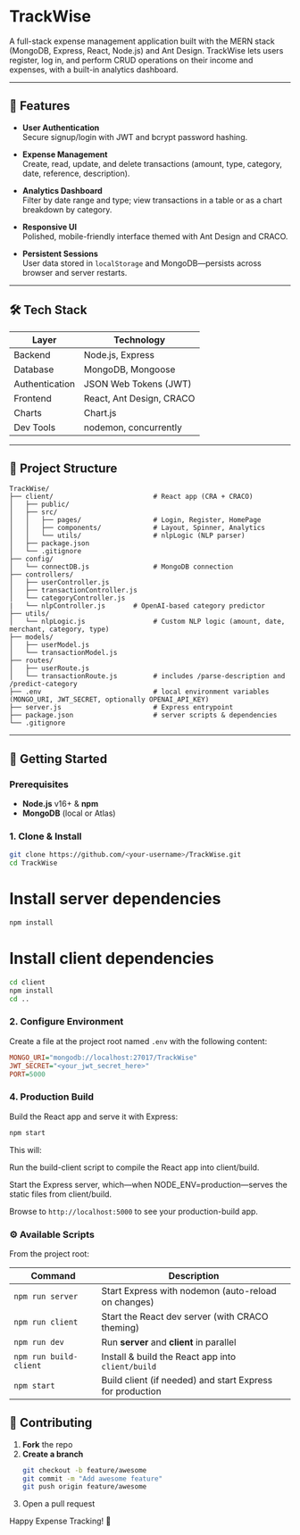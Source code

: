 # TrackWise

A full-stack expense management application built with the MERN stack (MongoDB, Express, React, Node.js) and Ant Design. TrackWise lets users register, log in, and perform CRUD operations on their income and expenses, with a built-in analytics dashboard.

---

## 🚀 Features

- **User Authentication**  
  Secure signup/login with JWT and bcrypt password hashing.

- **Expense Management**  
  Create, read, update, and delete transactions (amount, type, category, date, reference, description).

- **Analytics Dashboard**  
  Filter by date range and type; view transactions in a table or as a chart breakdown by category.

- **Responsive UI**  
  Polished, mobile-friendly interface themed with Ant Design and CRACO.

- **Persistent Sessions**  
  User data stored in `localStorage` and MongoDB—persists across browser and server restarts.

---

## 🛠️ Tech Stack

| Layer       | Technology                 |
| ----------- | -------------------------- |
| Backend     | Node.js, Express           |
| Database    | MongoDB, Mongoose          |
| Authentication | JSON Web Tokens (JWT)  |
| Frontend    | React, Ant Design, CRACO   |
| Charts      | Chart.js                   |
| Dev Tools   | nodemon, concurrently      |

---

## 📁 Project Structure
```
TrackWise/
├── client/                         # React app (CRA + CRACO)
│   ├── public/
│   ├── src/
│   │   ├── pages/                  # Login, Register, HomePage
│   │   ├── components/             # Layout, Spinner, Analytics
│   │   └── utils/                  # nlpLogic (NLP parser)
│   ├── package.json
│   └── .gitignore
├── config/
│   └── connectDB.js                # MongoDB connection
├── controllers/
│   ├── userController.js
│   ├── transactionController.js
│   └── categoryController.js
|   └── nlpController.js       # OpenAI-based category predictor
├── utils/
│   └── nlpLogic.js                 # Custom NLP logic (amount, date, merchant, category, type)
├── models/
│   ├── userModel.js
│   └── transactionModel.js
├── routes/
│   ├── userRoute.js
│   └── transactionRoute.js         # includes /parse-description and /predict-category
├── .env                            # local environment variables (MONGO_URI, JWT_SECRET, optionally OPENAI_API_KEY)
├── server.js                       # Express entrypoint
├── package.json                    # server scripts & dependencies
└── .gitignore
```




---

## 🔧 Getting Started

### Prerequisites

- **Node.js** v16+ & **npm**  
- **MongoDB** (local or Atlas)

### 1. Clone & Install

```bash
git clone https://github.com/<your-username>/TrackWise.git
cd TrackWise
```

# Install server dependencies

```bash
npm install
```



# Install client dependencies
```bash
cd client
npm install
cd ..
```

### 2. Configure Environment

Create a file at the project root named `.env` with the following content:

```ini
MONGO_URI="mongodb://localhost:27017/TrackWise"
JWT_SECRET="<your_jwt_secret_here>"
PORT=5000
```

### 4. Production Build

Build the React app and serve it with Express:

```bash
npm start
```
This will:

Run the build-client script to compile the React app into client/build.

Start the Express server, which—when NODE_ENV=production—serves the static files from client/build.

Browse to `http://localhost:5000` to see your production-build app.


### ⚙️ Available Scripts

From the project root:

| Command               | Description                                                   |
| --------------------- | ------------------------------------------------------------- |
| `npm run server`      | Start Express with nodemon (auto-reload on changes)          |
| `npm run client`      | Start the React dev server (with CRACO theming)              |
| `npm run dev`         | Run **server** and **client** in parallel                     |
| `npm run build-client`| Install & build the React app into `client/build`             |
| `npm start`           | Build client (if needed) and start Express for production     |


## 🤝 Contributing

1. **Fork** the repo  
2. **Create a branch**  
   ```bash
   git checkout -b feature/awesome
   git commit -m "Add awesome feature"
   git push origin feature/awesome
   ```
3. Open a pull request


Happy Expense Tracking! 🚀

